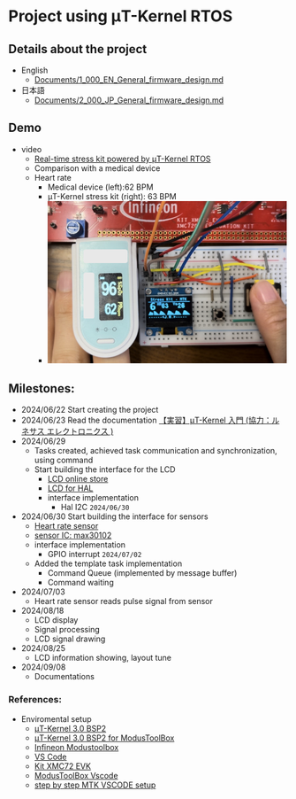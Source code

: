 
# Project using μT-Kernel RTOS
## Details about the project
- English
    - [Documents/1_000_EN_General_firmware_design.md](Documents/1_000_EN_General_firmware_design.md)
- 日本語
    - [Documents/2_000_JP_General_firmware_design.md](Documents/2_000_JP_General_firmware_design.md)

## Demo
- video
    - [Real-time stress kit powered by μT-Kernel RTOS](https://www.youtube.com/watch?v=7KXQxcySnug)
    - Comparison with a medical device
    - Heart rate
        - Medical device (left):62 BPM
        - μT-Kernel stress kit (right): 63 BPM
        - ![alt text](/Documents/imgs/1_010_compare.png)

## Milestones:
- 2024/06/22 Start creating the project
- 2024/06/23 Read the documentation [【実習】μT-Kernel 入門 (協力：ルネサス エレクトロニクス )](https://www.tron.org/ja/wp-content/uploads/sites/2/2018/04/TEF071-W003-171121_02.pdf)
- 2024/06/29 
    - Tasks created, achieved task communication and synchronization, using command
    - Start building the interface for the LCD 
        - [LCD online store](https://www.amazon.co.jp/gp/product/B0C9X72TPM/ref=ppx_yo_dt_b_search_asin_title?ie=UTF8&psc=1)
        - [LCD for HAL](https://github.com/4ilo/ssd1306-stm32HAL/tree/master)
        - interface implementation
            - Hal I2C `2024/06/30`
- 2024/06/30 Start building the interface for sensors
    - [Heart rate sensor](https://www.amazon.co.jp/gp/product/B0CD73CPNJ/ref=ppx_yo_dt_b_search_asin_title?ie=UTF8&psc=1)
    - [sensor IC: max30102](https://github.com/eepj/stm32-max30102)
    - interface implementation
        - GPIO interrupt `2024/07/02`
    - Added the template task implementation
        - Command Queue (implemented by message buffer)
        - Command waiting
- 2024/07/03 
    - Heart rate sensor reads pulse signal from sensor
- 2024/08/18
    - LCD display
    - Signal processing
    - LCD signal drawing
- 2024/08/25
    - LCD information showing, layout tune
- 2024/09/08
    - Documentations

### References:
- Enviromental setup
    - [μT-Kernel 3.0 BSP2](https://www.tron.org/ja/page-6100/)
    - [μT-Kernel 3.0 BSP2 for ModusToolBox](https://github.com/tron-forum/mtk3_bsp2/blob/main/doc/bsp2_xmc_mtb_jp.md/)
    - [Infineon Modustoolbox](https://www.infineon.com/cms/en/design-support/tools/sdk/modustoolbox-software/)
    - [VS Code](https://code.visualstudio.com/)
    - [Kit XMC72 EVK](https://www.infineon.com/cms/en/product/evaluation-boards/kit_xmc72_evk/)
    - [ModusToolBox Vscode](https://www.infineon.com/dgdl/Infineon-ModusToolbox_3.1_Visual_Studio_Code_User_Guide-UserManual-v01_00-EN.pdf?fileId=8ac78c8c88704c7a0188a18b83824e58)
    - [step by step MTK VSCODE setup](https://github.com/Jiabin-develop/knowhow_share_public/blob/main/MTB_MTK/MTB_MTK_VSCODE.md)